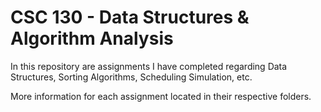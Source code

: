 # CSC 130 - Data Structures & Algorithm Analysis

In this repository are assignments I have completed regarding Data Structures, Sorting Algorithms, Scheduling Simulation, etc.

More information for each assignment located in their respective folders.
